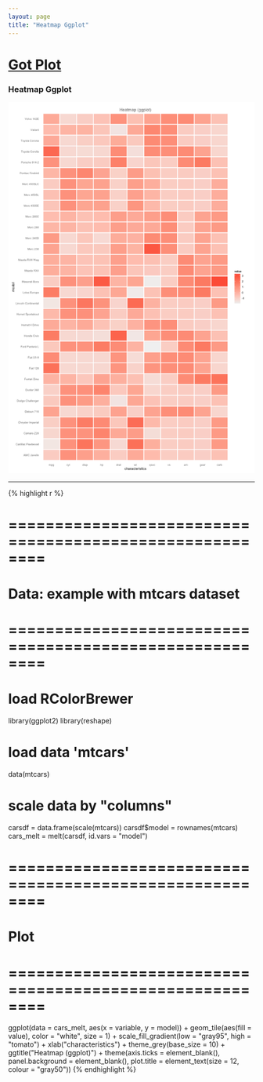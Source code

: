 ```yaml
---
layout: page
title: "Heatmap Ggplot"
---
```


# [Got Plot](/gotplot) 

### Heatmap Ggplot 

![Heatmap Ggplot](../images/heatmap-ggplot.png) 

-----

{% highlight r %} 
# ======================================================== 
# Data: example with mtcars dataset 
# ======================================================== 
# load RColorBrewer 
library(ggplot2) 
library(reshape) 
 
# load data 'mtcars' 
data(mtcars) 
 
# scale data by "columns" 
carsdf = data.frame(scale(mtcars)) 
carsdf$model = rownames(mtcars) 
cars_melt = melt(carsdf, id.vars = "model") 
 
 
# ======================================================== 
# Plot 
# ======================================================== 
ggplot(data = cars_melt, aes(x = variable, y = model)) + 
  geom_tile(aes(fill = value), color = "white", size = 1) + 
  scale_fill_gradient(low = "gray95", high = "tomato") + 
  xlab("characteristics") + 
  theme_grey(base_size = 10) + 
  ggtitle("Heatmap (ggplot)") + 
  theme(axis.ticks = element_blank(), 
        panel.background = element_blank(), 
        plot.title = element_text(size = 12, colour = "gray50")) 
{% endhighlight %} 
